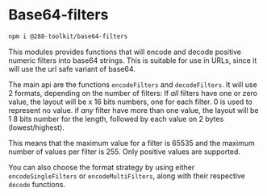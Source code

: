 # Base64-filters

```sh
npm i @288-toolkit/base64-filters
```

This modules provides functions that will encode and decode positive numeric filters into base64
strings. This is suitable for use in URLs, since it will use the url safe variant of base64.

The main api are the functions `encodeFilters` and `decodeFilters`. It will use 2 formats, depending
on the number of filters: If _all_ filters have one or zero value, the layout will be x 16 bits
numbers, one for each filter. 0 is used to represent no value. if _any_ filter have more than one
value, the layout will be 1 8 bits number for the length, followed by each value on 2 bytes
(lowest/highest).

This means that the maximum value for a filter is 65535 and the maximum number of values per filter
is 255. Only positive values are supported.

You can also choose the format strategy by using either `encodeSingleFilters` or
`encodeMultiFilters`, along with their respective `decode` functions.
